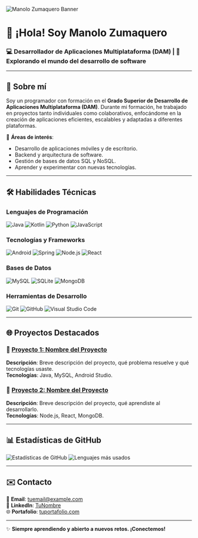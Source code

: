 ![Manolo Zumaquero Banner](https://github.com/manolozumaquero8/manolozumaquero8/blob/main/httpsgithub.commanolozumaquero8.png)

# 👋 ¡Hola! Soy Manolo Zumaquero

### 💻 **Desarrollador de Aplicaciones Multiplataforma (DAM)** | 🌟 Explorando el mundo del desarrollo de software

---

## 🌟 Sobre mí

Soy un programador con formación en el **Grado Superior de Desarrollo de Aplicaciones Multiplataforma (DAM)**. Durante mi formación, he trabajado en proyectos tanto individuales como colaborativos, enfocándome en la creación de aplicaciones eficientes, escalables y adaptadas a diferentes plataformas.

🎯 **Áreas de interés**:
- Desarrollo de aplicaciones móviles y de escritorio.
- Backend y arquitectura de software.
- Gestión de bases de datos SQL y NoSQL.
- Aprender y experimentar con nuevas tecnologías.

---

## 🛠️ **Habilidades Técnicas**

### Lenguajes de Programación
![Java](https://img.shields.io/badge/Java-ED8B00?style=for-the-badge&logo=java&logoColor=white)
![Kotlin](https://img.shields.io/badge/Kotlin-0095D5?style=for-the-badge&logo=kotlin&logoColor=white)
![Python](https://img.shields.io/badge/Python-3776AB?style=for-the-badge&logo=python&logoColor=white)
![JavaScript](https://img.shields.io/badge/JavaScript-F7DF1E?style=for-the-badge&logo=javascript&logoColor=black)

### Tecnologías y Frameworks
![Android](https://img.shields.io/badge/Android-3DDC84?style=for-the-badge&logo=android&logoColor=white)
![Spring](https://img.shields.io/badge/Spring-6DB33F?style=for-the-badge&logo=spring&logoColor=white)
![Node.js](https://img.shields.io/badge/Node.js-339933?style=for-the-badge&logo=nodedotjs&logoColor=white)
![React](https://img.shields.io/badge/React-20232A?style=for-the-badge&logo=react&logoColor=61DAFB)

### Bases de Datos
![MySQL](https://img.shields.io/badge/MySQL-4479A1?style=for-the-badge&logo=mysql&logoColor=white)
![SQLite](https://img.shields.io/badge/SQLite-003B57?style=for-the-badge&logo=sqlite&logoColor=white)
![MongoDB](https://img.shields.io/badge/MongoDB-47A248?style=for-the-badge&logo=mongodb&logoColor=white)

### Herramientas de Desarrollo
![Git](https://img.shields.io/badge/Git-F05032?style=for-the-badge&logo=git&logoColor=white)
![GitHub](https://img.shields.io/badge/GitHub-181717?style=for-the-badge&logo=github&logoColor=white)
![Visual Studio Code](https://img.shields.io/badge/VS%20Code-0078D4?style=for-the-badge&logo=visualstudiocode&logoColor=white)

---

## 🌐 **Proyectos Destacados**

### 🔹 [Proyecto 1: Nombre del Proyecto](https://github.com/manolozumaquero8/proyecto1)
**Descripción**: Breve descripción del proyecto, qué problema resuelve y qué tecnologías usaste.  
**Tecnologías**: Java, MySQL, Android Studio.

### 🔹 [Proyecto 2: Nombre del Proyecto](https://github.com/manolozumaquero8/proyecto2)
**Descripción**: Breve descripción del proyecto, qué aprendiste al desarrollarlo.  
**Tecnologías**: Node.js, React, MongoDB.

---

## 📊 **Estadísticas de GitHub**

![Estadísticas de GitHub](https://github-readme-stats.vercel.app/api?username=manolozumaquero8&show_icons=true&theme=dark)
![Lenguajes más usados](https://github-readme-stats.vercel.app/api/top-langs/?username=manolozumaquero8&layout=compact&theme=dark)

---

## ✉️ **Contacto**

📧 **Email**: tuemail@example.com  
💼 **LinkedIn**: [TuNombre](https://www.linkedin.com/in/tuusuario)  
🌐 **Portafolio**: [tuportafolio.com](https://tuportafolio.com)

---

✨ **Siempre aprendiendo y abierto a nuevos retos. ¡Conectemos!**
